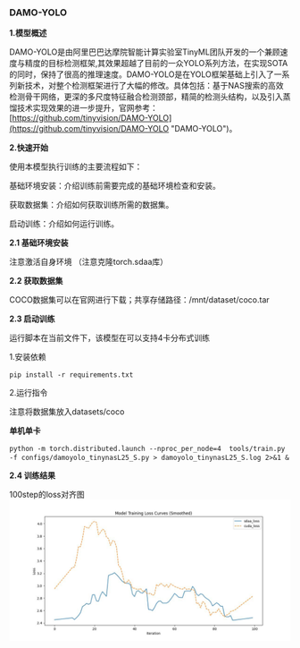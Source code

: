 ###  DAMO-YOLO

**1.模型概述** 

DAMO-YOLO是由阿里巴巴达摩院智能计算实验室TinyML团队开发的一个兼顾速度与精度的目标检测框架,其效果超越了目前的一众YOLO系列方法，在实现SOTA的同时，保持了很高的推理速度。DAMO-YOLO是在YOLO框架基础上引入了一系列新技术，对整个检测框架进行了大幅的修改。具体包括：基于NAS搜索的高效检测骨干网络，更深的多尺度特征融合检测颈部，精简的检测头结构，以及引入蒸馏技术实现效果的进一步提升，官网参考：[https://github.com/tinyvision/DAMO-YOLO](https://github.com/tinyvision/DAMO-YOLO "DAMO-YOLO")。

**2.快速开始**

使用本模型执行训练的主要流程如下：

基础环境安装：介绍训练前需要完成的基础环境检查和安装。

获取数据集：介绍如何获取训练所需的数据集。

启动训练：介绍如何运行训练。

**2.1 基础环境安装**

注意激活自身环境
（注意克隆torch.sdaa库）

**2.2 获取数据集**

COCO数据集可以在官网进行下载；共享存储路径：/mnt/dataset/coco.tar 


**2.3 启动训练**

运行脚本在当前文件下，该模型在可以支持4卡分布式训练

1.安装依赖

    pip install -r requirements.txt

2.运行指令

注意将数据集放入datasets/coco

**单机单卡**

    python -m torch.distributed.launch --nproc_per_node=4  tools/train.py -f configs/damoyolo_tinynasL25_S.py > damoyolo_tinynasL25_S.log 2>&1 &

**2.4 训练结果**

100step的loss对齐图
![loss对齐图](scripts/loss.jpg "loss对齐图")